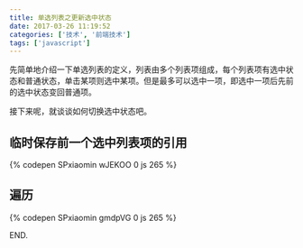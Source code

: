 ```yaml
---
title: 单选列表之更新选中状态
date: 2017-03-26 11:19:52
categories: ['技术', '前端技术']
tags: ['javascript']
---
```


先简单地介绍一下单选列表的定义，列表由多个列表项组成，每个列表项有选中状态和普通状态，单击某项则选中某项。但是最多可以选中一项，即选中一项后先前的选中状态变回普通项。

接下来呢，就谈谈如何切换选中状态吧。

<!-- more -->

## 临时保存前一个选中列表项的引用

{% codepen SPxiaomin wJEKOO 0 js 265 %}

## 遍历

{% codepen SPxiaomin gmdpVG 0 js 265 %}

END.
